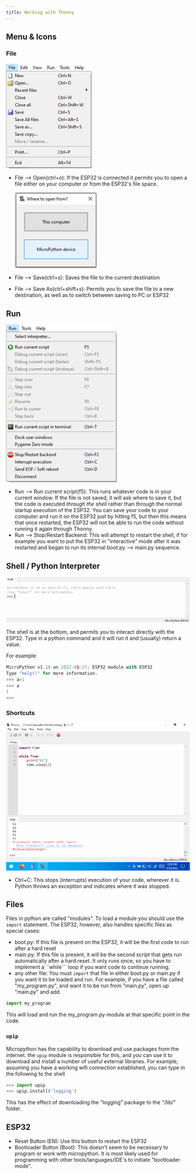 ```yaml
---
title: Working with Thonny
---
```



## Menu & Icons

### File

![File Menu](filemenu.png)

* File --> Open(ctrl+o): If the ESP32 is connected it permits you to open a file either on your computer or from the ESP32's file space.

    ![Local vs. Remote File System Selection](local-remote.png)

* File --> Save(ctrl+s): Saves the file to the current destination
* File --> Save As(ctrl+shift+s): Permits you to save the file to a new destination, as well as to switch between saving to PC or ESP32

## Run

![Run Menu](runmenu.png)

* Run --> Run current script(f5): This runs whatever code is in your current window.  If the file is not saved, it will ask where to save it, but the code is executed _through the shell_ rather than through the normal startup execution of the ESP32.  You can save your code to your computer and run it on the ESP32 just by hitting f5, but then this means that once restarted, the ESP32 will not be able to run the code without running it again through Thonny.
* Run --> Stop/Restart Backend: This will attempt to restart the shell, if for example you want to put the ESP32 in "interactive" mode after it was restarted and began to run its internal boot.py --> main.py sequence.


## Shell / Python Interpreter

![Shell](shell.png)

The shell is at the bottom, and permits you to interact directly with the ESP32.  Type in a python command and it will run it and (usually) return a value.

For example:

```python
MicroPython v1.18 on 2022-01-17; ESP32 module with ESP32
Type "help()" for more information.
>>> a=1
>>> a
1
>>> 
```

### Shortcuts

![Interrupted Code Execution](interrupt.png)

* Ctrl+C: This stops (interrupts) execution of your code, wherever it is.  Python throws an exception and indicates where it was stopped.

## Files

Files in python are called "modules".  To load a module you should use the ```import``` statement.  The ESP32, however, also handles specific files as special cases:

* boot.py: If this file is present on the ESP32, it will be the first code to run after a hard reset
* main.py: If this file is present, it will be the second script that gets run automatically after a hard reset.  It only runs once, so you have to implement a ``while``` loop if you want code to continue running.
* any other file: You must ```import``` that file in either boot.py or main.py if you want it to be loaded and run.  For example, if you have a file called "my_program.py", and want it to be run from "main.py", open up "main.py" and add


```python
import my_program
```

This will load and run the my_program.py module at that specific point in the code.

### ```upip```

Micropython has the capability to download and use packages from the internet.  the ```upip``` module is responsible for this, and you can use it to download and install a number of useful external libraries.  For example, assuming you have a working wifi connection established, you can type in the following to the shell

```python
>>> import upip
>>> upip.install('logging')
```

This has the effect of downloading the "logging" package to the "/lib/" folder.

## ESP32

* Reset Button (EN): Use this button to restart the ESP32
* Bootloader Button (Boot): This doesn't seem to be necessary to program or work with micropython.  It is most likely used for programming with other tools/languages/IDE's to initiate "bootloader mode".
